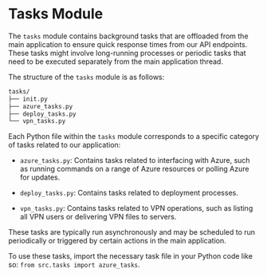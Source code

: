 # Tasks Module

The `tasks` module contains background tasks that are offloaded from the main application to ensure quick response times
from our API endpoints. These tasks might involve long-running processes or periodic tasks that need to be executed
separately from the main application thread.

The structure of the `tasks` module is as follows:

```bash
tasks/
├── init.py
├── azure_tasks.py
├── deploy_tasks.py
└── vpn_tasks.py
```

Each Python file within the `tasks` module corresponds to a specific category of tasks related to our application:

- `azure_tasks.py`: Contains tasks related to interfacing with Azure, such as running commands on a range of Azure
  resources or polling Azure for updates.

- `deploy_tasks.py`: Contains tasks related to deployment processes.

- `vpn_tasks.py`: Contains tasks related to VPN operations, such as listing all VPN users or delivering VPN files to
  servers.

These tasks are typically run asynchronously and may be scheduled to run periodically or triggered by certain actions in
the main application.

To use these tasks, import the necessary task file in your Python code like so: `from src.tasks import azure_tasks`.

